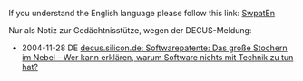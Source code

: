 If you understand the English language please follow this link:
[SwpatEn](SwpatEn "wikilink")

Nur als Notiz zur Gedächtnisstütze, wegen der DECUS-Meldung:

-   2004-11-28 DE [decus.silicon.de: Softwarepatente: Das große Stochern
    im Nebel - Wer kann erklären, warum Software nichts mit Technik zu
    tun
    hat?](http://decus.silicon.de/cpo/hgr-wipo/detail.php?nr=17542 "wikilink")
